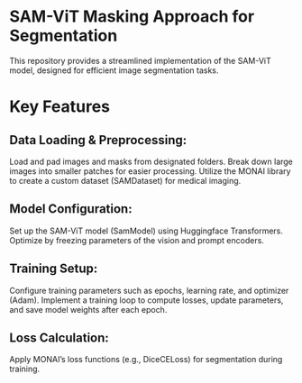 # SAM-ViT Masking Approach for Segmentation
This repository provides a streamlined implementation of the SAM-ViT model, designed for efficient image segmentation tasks.

# Key Features
  ## Data Loading & Preprocessing:

Load and pad images and masks from designated folders.
Break down large images into smaller patches for easier processing.
Utilize the MONAI library to create a custom dataset (SAMDataset) for medical imaging.
## Model Configuration:

Set up the SAM-ViT model (SamModel) using Huggingface Transformers.
Optimize by freezing parameters of the vision and prompt encoders.
## Training Setup:

Configure training parameters such as epochs, learning rate, and optimizer (Adam).
Implement a training loop to compute losses, update parameters, and save model weights after each epoch.
## Loss Calculation:

Apply MONAI’s loss functions (e.g., DiceCELoss) for segmentation during training.
